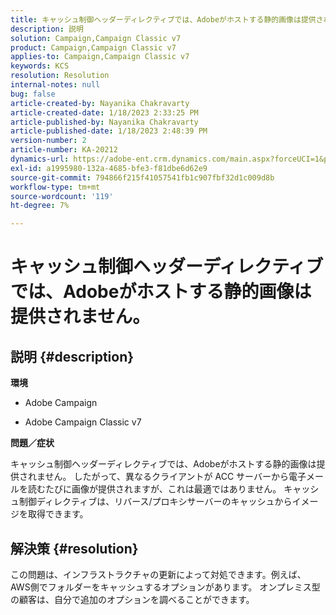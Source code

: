 ```yaml
---
title: キャッシュ制御ヘッダーディレクティブでは、Adobeがホストする静的画像は提供されません。
description: 説明
solution: Campaign,Campaign Classic v7
product: Campaign,Campaign Classic v7
applies-to: Campaign,Campaign Classic v7
keywords: KCS
resolution: Resolution
internal-notes: null
bug: false
article-created-by: Nayanika Chakravarty
article-created-date: 1/18/2023 2:33:25 PM
article-published-by: Nayanika Chakravarty
article-published-date: 1/18/2023 2:48:39 PM
version-number: 2
article-number: KA-20212
dynamics-url: https://adobe-ent.crm.dynamics.com/main.aspx?forceUCI=1&pagetype=entityrecord&etn=knowledgearticle&id=1b98e10b-3d97-ed11-aad1-6045bd006b4b
exl-id: a1995980-132a-4685-bfe3-f81dbe6d62e9
source-git-commit: 794866f215f41057541fb1c907fbf32d1c009d8b
workflow-type: tm+mt
source-wordcount: '119'
ht-degree: 7%

---
```


# キャッシュ制御ヘッダーディレクティブでは、Adobeがホストする静的画像は提供されません。

## 説明 {#description}


<b>環境</b>

- Adobe Campaign

- Adobe Campaign Classic v7

<b>問題／症状</b>

キャッシュ制御ヘッダーディレクティブでは、Adobeがホストする静的画像は提供されません。 したがって、異なるクライアントが ACC サーバーから電子メールを読むたびに画像が提供されますが、これは最適ではありません。 キャッシュ制御ディレクティブは、リバース/プロキシサーバーのキャッシュからイメージを取得できます。


## 解決策 {#resolution}


この問題は、インフラストラクチャの更新によって対処できます。例えば、AWS側でフォルダーをキャッシュするオプションがあります。 オンプレミス型の顧客は、自分で追加のオプションを調べることができます。
